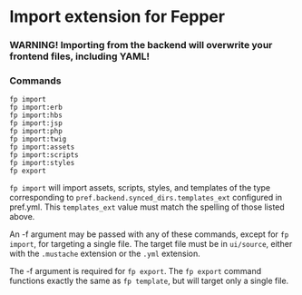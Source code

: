 # Import extension for Fepper

### WARNING! Importing from the backend will overwrite your frontend files, including YAML!

### Commands
```shell
fp import
fp import:erb
fp import:hbs
fp import:jsp
fp import:php
fp import:twig
fp import:assets
fp import:scripts
fp import:styles
fp export
```

`fp import` will import assets, scripts, styles, and templates of the type 
corresponding to `pref.backend.synced_dirs.templates_ext` configured in pref.yml. 
This `templates_ext` value must match the spelling of those listed above.

An -f argument may be passed with any of these commands, except for `fp import`, 
for targeting a single file. The target file must be in `ui/source`, either with 
the `.mustache` extension or the `.yml` extension.

The -f argument is required for `fp export`. The `fp export` command functions 
exactly the same as `fp template`, but will target only a single file.
